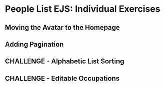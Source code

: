 # People List EJS: Individual Exercises

## Moving the Avatar to the Homepage

## Adding Pagination

## CHALLENGE - Alphabetic List Sorting

## CHALLENGE - Editable Occupations
